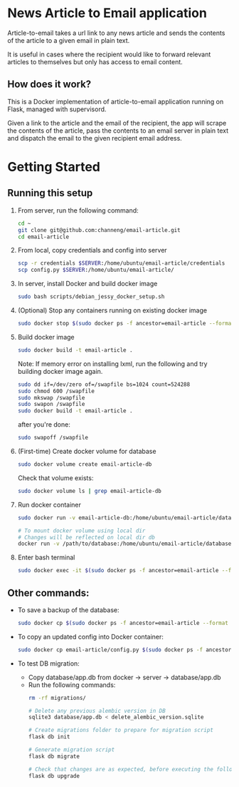 # News Article to Email application

Article-to-email takes a url link to any news article and sends the contents of the article to a given email in plain text.

It is useful in cases where the recipient would like to forward relevant articles to themselves but only has access to email content.

## How does it work?

This is a Docker implementation of article-to-email application running on Flask, managed with supervisord. 

Given a link to the article and the email of the recipient, the app will scrape the contents of the article, pass the contents to an email server in plain text and dispatch the email to the given recipient email address.

# Getting Started

## Running this setup

1. From server, run the following command:
	```bash
	cd ~
	git clone git@github.com:channeng/email-article.git
	cd email-article
	```

2. From local, copy credentials and config into server
	```bash
	scp -r credentials $SERVER:/home/ubuntu/email-article/credentials
	scp config.py $SERVER:/home/ubuntu/email-article/
	```

3. In server, install Docker and build docker image
	```bash
	sudo bash scripts/debian_jessy_docker_setup.sh
	```

4. (Optional) Stop any containers running on existing docker image
	```bash
	sudo docker stop $(sudo docker ps -f ancestor=email-article --format "{{.ID}}")
	```

5. Build docker image
	```bash
	sudo docker build -t email-article .
	```

	Note: If memory error on installing lxml, run the following and try building docker image again.
	```bash
	sudo dd if=/dev/zero of=/swapfile bs=1024 count=524288
	sudo chmod 600 /swapfile
	sudo mkswap /swapfile
	sudo swapon /swapfile
	sudo docker build -t email-article .
	```

	after you're done: 
	```bash
	sudo swapoff /swapfile
	```

6. (First-time) Create docker volume for database
	```bash
	sudo docker volume create email-article-db
	```

	Check that volume exists:
	```bash
	sudo docker volume ls | grep email-article-db
	```

7. Run docker container
	```bash
	sudo docker run -v email-article-db:/home/ubuntu/email-article/database -p 80:5000 -d email-article /usr/bin/supervisord --nodaemon

	# To mount docker volume using local dir
	# Changes will be reflected on local dir db
	docker run -v /path/to/database:/home/ubuntu/email-article/database -p 80:5000 -d email-article /usr/bin/supervisord --nodaemon
	```

8. Enter bash terminal
	```bash
	sudo docker exec -it $(sudo docker ps -f ancestor=email-article --format "{{.ID}}") /bin/bash
	```

## Other commands:
- To save a backup of the database:
	```bash
	sudo docker cp $(sudo docker ps -f ancestor=email-article --format "{{.ID}}"):/home/ubuntu/email-article/database/ database_copy/app.db
	```

- To copy an updated config into Docker container:
	```bash
	sudo docker cp email-article/config.py $(sudo docker ps -f ancestor=email-article --format "{{.ID}}"):/home/ubuntu/email-article
	```

- To test DB migration:
	- Copy database/app.db from docker -> server -> database/app.db
	- Run the following commands:
		```bash
		rm -rf migrations/

		# Delete any previous alembic version in DB
		sqlite3 database/app.db < delete_alembic_version.sqlite

		# Create migrations folder to prepare for migration script
		flask db init

		# Generate migration script
		flask db migrate

		# Check that changes are as expected, before executing the following:
		flask db upgrade
		```